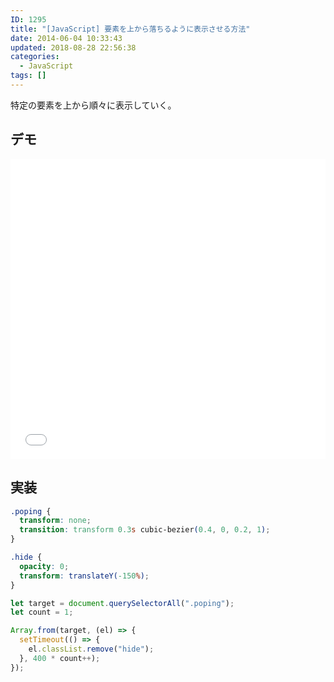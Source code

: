 ```yaml
---
ID: 1295
title: "[JavaScript] 要素を上から落ちるように表示させる方法"
date: 2014-06-04 10:33:43
updated: 2018-08-28 22:56:38
categories:
  - JavaScript
tags: []
---
```


特定の要素を上から順々に表示していく。

<!--more-->

## デモ

<iframe height='480' scrolling='no' title='an element appear to fall from above' src='//codepen.io/hiro0218/embed/pObLQy/?height=477&theme-id=light&default-tab=result&embed-version=2' frameborder='no' allowtransparency='true' allowfullscreen='true' style='width: 100%;'>See the Pen <a href='https://codepen.io/hiro0218/pen/pObLQy/'>an element appear to fall from above</a> by hiro (<a href='https://codepen.io/hiro0218'>@hiro0218</a>) on <a href='https://codepen.io'>CodePen</a>.
</iframe>

## 実装

```css
.poping {
  transform: none;
  transition: transform 0.3s cubic-bezier(0.4, 0, 0.2, 1);
}

.hide {
  opacity: 0;
  transform: translateY(-150%);
}
```

```js
let target = document.querySelectorAll(".poping");
let count = 1;

Array.from(target, (el) => {
  setTimeout(() => {
    el.classList.remove("hide");
  }, 400 * count++);
});
```
